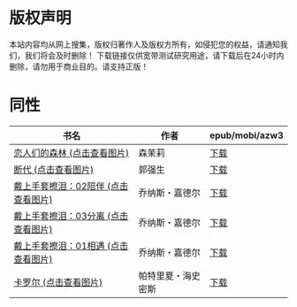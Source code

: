 # 版权声明

本站内容均从网上搜集，版权归著作人及版权方所有，如侵犯您的权益，请通知我们，我们将会及时删除！ 下载链接仅供宽带测试研究用途，请下载后在24小时内删除，请勿用于商业目的。请支持正版！

# 同性

| 书名 | 作者 | epub/mobi/azw3 |
| --- | --- | --- |
| [恋人们的森林 (点击查看图片)](https://www.dushupai.com/attachment/2024/06/09/225af172bfe25412.jpg) | 森茉莉 | [下载](https://url89.ctfile.com/f/31084289-1356985423-777157?p=8866) |
| [断代 (点击查看图片)](https://www.dushupai.com/attachment/2024/06/04/82040c3a2db95ab2.jpg) | 郭强生 | [下载](https://url89.ctfile.com/f/31084289-1357024321-3e4d24?p=8866) |
| [戴上手套擦泪：02陪伴 (点击查看图片)](https://www.dushupai.com/attachment/2024/06/02/6ab5c636890a34d2.jpg) | 乔纳斯・嘉德尔 | [下载](https://url89.ctfile.com/f/31084289-1357011460-0422ee?p=8866) |
| [戴上手套擦泪：03分离 (点击查看图片)](https://www.dushupai.com/attachment/2024/06/02/9a7ef5755c592c56.jpg) | 乔纳斯・嘉德尔 | [下载](https://url89.ctfile.com/f/31084289-1357011451-c5bdd9?p=8866) |
| [戴上手套擦泪：01相遇 (点击查看图片)](https://www.dushupai.com/attachment/2024/06/02/942fa270bb4b886f.jpg) | 乔纳斯・嘉德尔 | [下载](https://url89.ctfile.com/f/31084289-1357010389-32ec03?p=8866) |
| [卡罗尔 (点击查看图片)](https://www.dushupai.com/attachment/2024/06/02/437dbe88c2b0c893.jpg) | 帕特里夏・海史密斯 | [下载](https://url89.ctfile.com/f/31084289-1357008898-271551?p=8866) |
